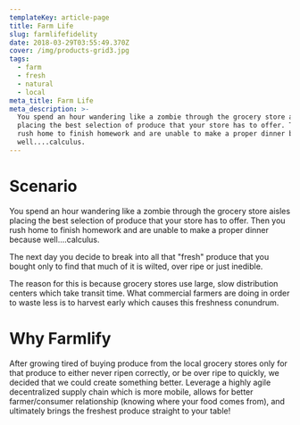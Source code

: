 ```yaml
---
templateKey: article-page
title: Farm Life
slug: farmlifefidelity
date: 2018-03-29T03:55:49.370Z
cover: /img/products-grid3.jpg
tags:
  - farm
  - fresh
  - natural
  - local
meta_title: Farm Life
meta_description: >-
  You spend an hour wandering like a zombie through the grocery store aisles
  placing the best selection of produce that your store has to offer. Then you
  rush home to finish homework and are unable to make a proper dinner because
  well....calculus.
---
```


# Scenario

You spend an hour wandering like a zombie through the grocery store aisles placing the best selection of produce that your store has to offer. Then you rush home to finish homework and are unable to make a proper dinner because well....calculus. 

The next day you decide to break into all that "fresh" produce that you bought only to find that much of it is wilted, over ripe or just inedible.

The reason for this is because grocery stores use large, slow distribution centers which take transit time. What commercial farmers are doing in order to waste less is to harvest early which causes this freshness conundrum.

# Why Farmlify

After growing tired of buying produce from the local grocery stores only for that produce to either never ripen correctly, or be over ripe to quickly, we decided that we could create something better. Leverage a highly agile decentralized supply chain which is more mobile, allows for better farmer/consumer relationship (knowing where your food comes from), and ultimately brings the freshest produce straight to your table!
